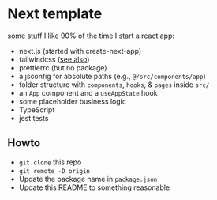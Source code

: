 # Next template

some stuff I like 90% of the time I start a react app:

- next.js (started with create-next-app)
- tailwindcss ([see also](https://tailwindcss.com/docs/guides/nextjs))
- prettierrc (but no package)
- a jsconfig for absolute paths (e.g., `@/src/components/app`)
- folder structure with `components`, `hooks`, & `pages` inside `src/`
- an `App` component and a `useAppState` hook
- some placeholder business logic
- TypeScript
- jest tests

## Howto

- `git clone` this repo
- `git remote -D origin`
- Update the package name in `package.json`
- Update this README to something reasonable
